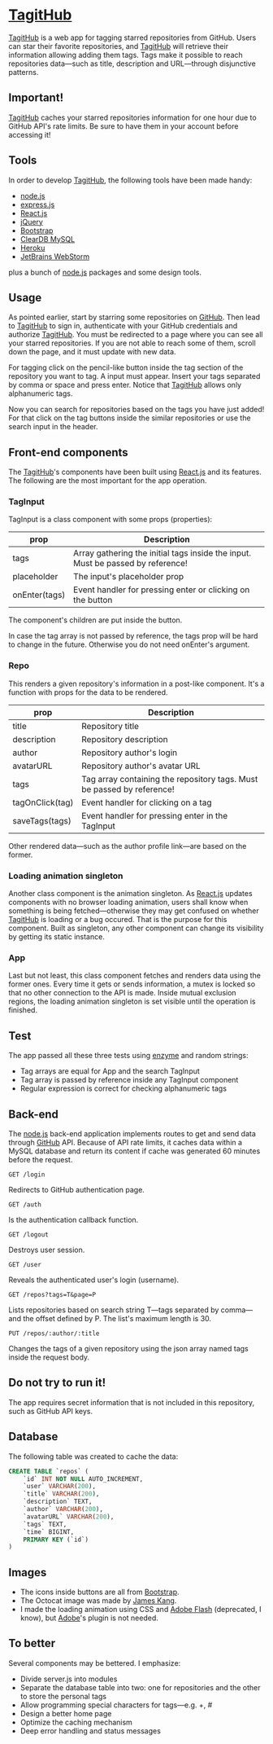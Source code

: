 # [TagitHub]

[TagitHub] is a web app for tagging starred repositories from GitHub. Users can star their favorite repositories, and [TagitHub] will retrieve their information allowing adding them tags. Tags make it possible to reach repositories data—such as title, description and URL—through disjunctive patterns.

## Important!

[TagitHub] caches your starred repositories information for one hour due to GitHub API's rate limits. Be sure to have them in your account before accessing it!

## Tools

In order to develop [TagitHub], the following tools have been made handy:

* [node.js]
* [express.js]
* [React.js]
* [jQuery]
* [Bootstrap]
* [ClearDB MySQL]
* [Heroku]
* [JetBrains WebStorm]

plus a bunch of [node.js] packages and some design tools.

## Usage

As pointed earlier, start by starring some repositories on [GitHub]. Then lead to [TagitHub] to sign in, authenticate with your GitHub credentials and authorize [TagitHub]. You must be redirected to a page where you can see all your starred repositories. If you are not able to reach some of them, scroll down the page, and it must update with new data.

For tagging click on the pencil-like button inside the tag section of the repository you want to tag. A input must appear. Insert your tags separated by comma or space and press enter. Notice that [TagitHub] allows only alphanumeric tags.

Now you can search for repositories based on the tags you have just added! For that click on the tag buttons inside the similar repositories or use the search input in the header.

## Front-end components

The [TagitHub]'s components have been built using [React.js] and its features. The following are the most important for the app operation.

### TagInput

TagInput is a class component with some props (properties):

| prop | Description |
| ---- | ----------- |
| tags | Array gathering the initial tags inside the input. Must be passed by reference! |
| placeholder | The input's placeholder prop |
| onEnter(tags) | Event handler for pressing enter or clicking on the button |

The component's children are put inside the button.

In case the tag array is not passed by reference, the tags prop will be hard to change in the future. Otherwise you do not need onEnter's argument.

### Repo

This renders a given repository's information in a post-like component. It's a function with props for the data to be rendered.

| prop | Description |
| ---- | ----------- |
| title | Repository title |
| description | Repository description |
| author | Repository author's login |
| avatarURL | Repository author's avatar URL |
| tags | Tag array containing the repository tags. Must be passed by reference! |
| tagOnClick(tag) | Event handler for clicking on a tag |
| saveTags(tags) | Event handler for pressing enter in the TagInput |

Other rendered data—such as the author profile link—are based on the former.

### Loading animation singleton

Another class component is the animation singleton. As [React.js] updates components with no browser loading animation, users shall know when something is being fetched—otherwise they may get confused on whether [TagitHub] is loading or a bug occured. That is the purpose for this component. Built as singleton, any other component can change its visibility by getting its static instance.

### App

Last but not least, this class component fetches and renders data using the former ones. Every time it gets or sends information, a mutex is locked so that no other connection to the API is made. Inside mutual exclusion regions, the loading animation singleton is set visible until the operation is finished.

## Test

The app passed all these three tests using [enzyme] and random strings:

* Tag arrays are equal for App and the search TagInput
* Tag array is passed by reference inside any TagInput component
* Regular expression is correct for checking alphanumeric tags

## Back-end

The [node.js] back-end application implements routes to get and send data through [GitHub] API. Because of API rate limits, it caches data within a MySQL database and return its content if cache was generated 60 minutes before the request.

~~~
GET /login
~~~

Redirects to GitHub authentication page.

~~~
GET /auth
~~~

Is the authentication callback function.

~~~
GET /logout
~~~

Destroys user session.

~~~
GET /user
~~~

Reveals the authenticated user's login (username).

~~~
GET /repos?tags=T&page=P
~~~

Lists repositories based on search string T—tags separated by comma—and the offset defined by P. The list's maximum length is 30.

~~~
PUT /repos/:author/:title
~~~

Changes the tags of a given repository using the json array named tags inside the request body.

## Do not try to run it!

The app requires secret information that is not included in this repository, such as GitHub API keys.

## Database

The following table was created to cache the data:

~~~~sql
CREATE TABLE `repos` (
    `id` INT NOT NULL AUTO_INCREMENT,
    `user` VARCHAR(200),
    `title` VARCHAR(200),
    `description` TEXT,
    `author` VARCHAR(200),
    `avatarURL` VARCHAR(200),
    `tags` TEXT,
    `time` BIGINT,
    PRIMARY KEY (`id`)
)
~~~~

## Images

- The icons inside buttons are all from [Bootstrap].
- The Octocat image was made by [James Kang].
- I made the loading animation using CSS and [Adobe Flash] (deprecated, I know), but [Adobe]'s plugin is not needed.

## To better

Several components may be bettered. I emphasize:

* Divide server.js into modules
* Separate the database table into two: one for repositories and the other to store the personal tags 
* Allow programming special characters for tags—e.g. +, #
* Design a better home page
* Optimize the caching mechanism
* Deep error handling and status messages

[GitHub]: <https://github.com>
[TagitHub]: <https://tagithub.herokuapp.com>
[node.js]: <https://nodejs.org>
[express.js]: <https://expressjs.com>
[React.js]: <https://reactjs.org>
[jQuery]: <https://jquery.com>
[ClearDB MySQL]: <https://devcenter.heroku.com/articles/cleardb>
[Heroku]: <https://heroku.com>
[Bootstrap]: <https://getbootstrap.com>
[JetBrains WebStorm]: <https://www.jetbrains.com/webstorm>
[Adobe Flash]: <https://www.adobe.com/products/animate.html>
[enzyme]: <https://www.npmjs.com/package/enzyme>

[James Kang]: <https://github.com/jeejkang>
[Adobe]: <https://www.adobe.com>